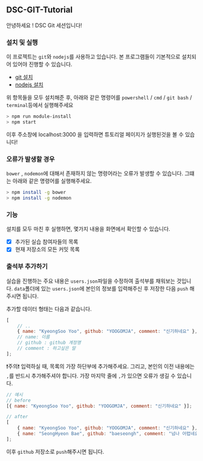 ## DSC-GIT-Tutorial

안녕하세요 ! DSC Git 세션입니다!

### 설치 및 실행

이 프로젝트는 `git`와 `nodejs`를 사용하고 있습니다. 본 프로그램들이 기본적으로 설치되어 있어야 진행할 수 있습니다.

-   [git 설치](https://git-scm.com/downloads)
-   [nodejs 설치](https://nodejs.org/ko/download/)

위 항목들을 모두 설치해준 후, 아래와 같은 명령어를 `powershell` / `cmd` / `git bash` / `terminal`등에서 실행해주세요

```bash
> npm run module-install
> npm start
```
이후 주소창에 localhost:3000 을 입력하면 튜토리얼 페이지가 실행된것을 볼 수 있습니다!

### 오류가 발생할 경우

`bower` , `nodemon`에 대해서 존재하지 않는 명령어라는 오류가 발생할 수 있습니다. 그떄는 아래와 같은 명령어를 실행해주세요.

```bash
> npm install -g bower
> npm install -g nodemon
```

### 기능

설치를 모두 마친 후 실행하면, 몇가지 내용을 화면에서 확인할 수 있습니다.

-   [x] 추가된 실습 참여자들의 목록
-   [x] 현재 저장소의 모든 커밋 목록

### 출석부 추가하기

실습을 진행하는 주요 내용은 `users.json`파일을 수정하여 출석부를 채워보는 것입니다.
`data`폴더에 있는 `users.json`에 본인의 정보를 입력해주신 후 저장한 다음 `push` 해주시면 됩니다.

추가할 데이터 형태는 다음과 같습니다.

```javascript
[
    // ..
    { name: "KyeongSoo Yoo", github: "YOOGOMJA", comment: "신기하네요" },
    // name: 이름
    // github : github 계정명
    // comment : 하고싶은 말
];
```

❗️주의❗️
입력하실 때, 목록의 가장 하단부에 추가해주세요. 그리고, 본인의 이전 내용에는 `,`를 반드시 추가해주셔야 합니다.
가장 마지막 줄에 `,`가 있으면 오류가 생길 수 있습니다.

```javascript
// 예시
// before
[{ name: "KyeongSoo Yoo", github: "YOOGOMJA", comment: "신기하네요" }];

// after
[
    { name: "KyeongSoo Yoo", github: "YOOGOMJA", comment: "신기하네요" },
    { name: "SeongHyeon Bae", github: "baeseongh", comment: "넘나 어렵네요" }
];
```

이후 `github` 저장소로 `push`해주시면 됩니다.
